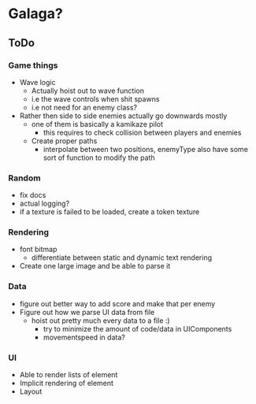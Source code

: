 # Galaga? 

## ToDo

### Game things
* Wave logic
  * Actually hoist out to wave function
  * i.e the wave controls when shit spawns
  * i.e not need for an enemy class?
* Rather then side to side enemies actually go downwards mostly
    * one of them is basically a kamikaze pilot
        * this requires to check collision between players and enemies
    * Create proper paths
      * interpolate between two positions, enemyType also have some sort of function to modify the path

### Random
* fix docs
* actual logging?
* if a texture is failed to be loaded, create a token texture

### Rendering
* font bitmap
    * differentiate between static and dynamic text rendering
* Create one large image and be able to parse it

### Data
* figure out better way to add score and make that per enemy
* Figure out how we parse UI data from file
    * hoist out pretty much every data to a file :)
        * try to minimize the amount of code/data in UIComponents
        * movementspeed in data?

### UI
* Able to render lists of element
* Implicit rendering of element
* Layout
